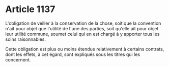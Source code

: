 # Article 1137

L'obligation de veiller à la conservation de la chose, soit que la convention n'ait pour objet que l'utilité de l'une des parties, soit qu'elle ait pour objet leur utilité commune, soumet celui qui en est chargé à y apporter tous les soins      raisonnables.

Cette obligation est plus ou moins étendue relativement à certains contrats, dont les effets, à cet égard, sont expliqués sous les titres qui les concernent.
